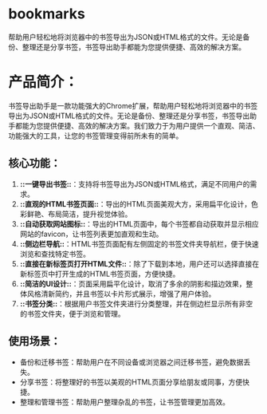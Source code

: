 # bookmarks
帮助用户轻松地将浏览器中的书签导出为JSON或HTML格式的文件。无论是备份、整理还是分享书签，书签导出助手都能为您提供便捷、高效的解决方案。

# 产品简介：

书签导出助手是一款功能强大的Chrome扩展，帮助用户轻松地将浏览器中的书签导出为JSON或HTML格式的文件。无论是备份、整理还是分享书签，书签导出助手都能为您提供便捷、高效的解决方案。我们致力于为用户提供一个直观、简洁、功能强大的工具，让您的书签管理变得前所未有的简单。

## 核心功能：

1. **::一键导出书签::**：支持将书签导出为JSON或HTML格式，满足不同用户的需求。
2. **::直观的HTML书签页面::**：导出的HTML页面美观大方，采用扁平化设计，色彩鲜艳、布局简洁，提升视觉体验。
3. **::自动获取网站图标::**：导出的HTML页面中，每个书签都自动获取并显示相应网站的favicon，让书签列表更加直观和生动。
4. **::侧边栏导航::**：HTML书签页面配有左侧固定的书签文件夹导航栏，便于快速浏览和查找特定书签。
5. **::直接在新标签页打开HTML文件::**：除了下载到本地，用户还可以选择直接在新标签页中打开生成的HTML书签页面，方便快捷。
6. **::简洁的UI设计::**：页面采用扁平化设计，取消了多余的阴影和描边效果，整体风格清新简约，并且书签以卡片形式展示，增强了用户体验。
7. **::书签分类::**：根据用户书签文件夹进行分类整理，并在侧边栏显示所有非空的书签文件夹，便于浏览和管理。

## 使用场景：

- 备份和迁移书签：帮助用户在不同设备或浏览器之间迁移书签，避免数据丢失。
- 分享书签：将整理好的书签以美观的HTML页面分享给朋友或同事，方便快捷。
- 整理和管理书签：帮助用户整理杂乱的书签，让书签管理更加高效。

